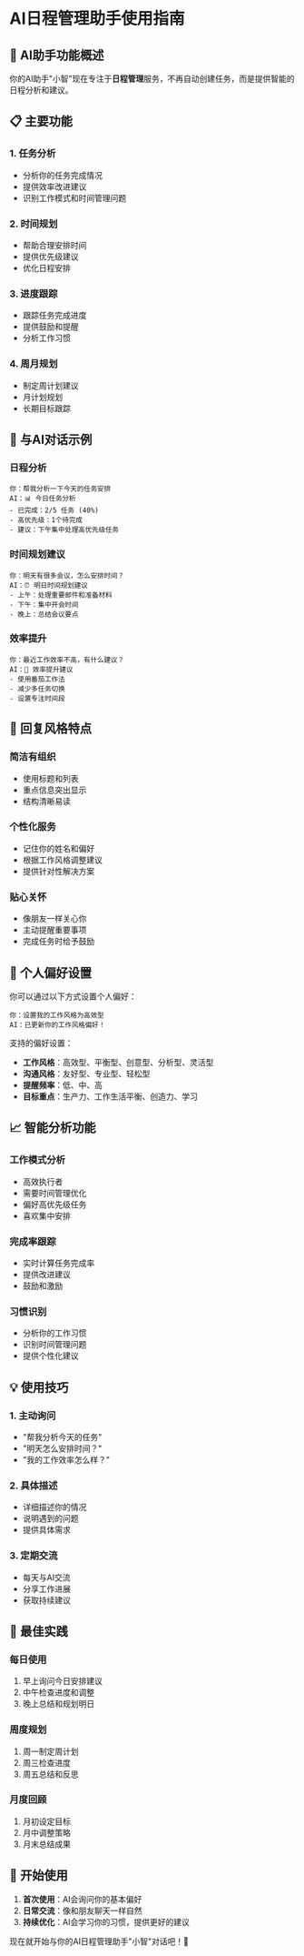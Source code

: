 # AI日程管理助手使用指南

## 🎯 AI助手功能概述

你的AI助手"小智"现在专注于**日程管理**服务，不再自动创建任务，而是提供智能的日程分析和建议。

## 📋 主要功能

### 1. **任务分析**
- 分析你的任务完成情况
- 提供效率改进建议
- 识别工作模式和时间管理问题

### 2. **时间规划**
- 帮助合理安排时间
- 提供优先级建议
- 优化日程安排

### 3. **进度跟踪**
- 跟踪任务完成进度
- 提供鼓励和提醒
- 分析工作习惯

### 4. **周月规划**
- 制定周计划建议
- 月计划规划
- 长期目标跟踪

## 💬 与AI对话示例

### 日程分析
```
你：帮我分析一下今天的任务安排
AI：📊 今日任务分析
- 已完成：2/5 任务 (40%)
- 高优先级：1个待完成
- 建议：下午集中处理高优先级任务
```

### 时间规划建议
```
你：明天有很多会议，怎么安排时间？
AI：⏰ 明日时间规划建议
- 上午：处理重要邮件和准备材料
- 下午：集中开会时间
- 晚上：总结会议要点
```

### 效率提升
```
你：最近工作效率不高，有什么建议？
AI：🚀 效率提升建议
- 使用番茄工作法
- 减少多任务切换
- 设置专注时间段
```

## 🎨 回复风格特点

### 简洁有组织
- 使用标题和列表
- 重点信息突出显示
- 结构清晰易读

### 个性化服务
- 记住你的姓名和偏好
- 根据工作风格调整建议
- 提供针对性解决方案

### 贴心关怀
- 像朋友一样关心你
- 主动提醒重要事项
- 完成任务时给予鼓励

## 🔧 个人偏好设置

你可以通过以下方式设置个人偏好：

```
你：设置我的工作风格为高效型
AI：已更新你的工作风格偏好！
```

支持的偏好设置：
- **工作风格**：高效型、平衡型、创意型、分析型、灵活型
- **沟通风格**：友好型、专业型、轻松型
- **提醒频率**：低、中、高
- **目标重点**：生产力、工作生活平衡、创造力、学习

## 📈 智能分析功能

### 工作模式分析
- 高效执行者
- 需要时间管理优化
- 偏好高优先级任务
- 喜欢集中安排

### 完成率跟踪
- 实时计算任务完成率
- 提供改进建议
- 鼓励和激励

### 习惯识别
- 分析你的工作习惯
- 识别时间管理问题
- 提供个性化建议

## 💡 使用技巧

### 1. 主动询问
- "帮我分析今天的任务"
- "明天怎么安排时间？"
- "我的工作效率怎么样？"

### 2. 具体描述
- 详细描述你的情况
- 说明遇到的问题
- 提供具体需求

### 3. 定期交流
- 每天与AI交流
- 分享工作进展
- 获取持续建议

## 🎯 最佳实践

### 每日使用
1. 早上询问今日安排建议
2. 中午检查进度和调整
3. 晚上总结和规划明日

### 周度规划
1. 周一制定周计划
2. 周三检查进度
3. 周五总结和反思

### 月度回顾
1. 月初设定目标
2. 月中调整策略
3. 月末总结成果

## 🚀 开始使用

1. **首次使用**：AI会询问你的基本偏好
2. **日常交流**：像和朋友聊天一样自然
3. **持续优化**：AI会学习你的习惯，提供更好的建议

现在就开始与你的AI日程管理助手"小智"对话吧！🎉
